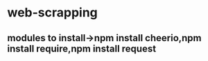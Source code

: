 # web-scrapping

## modules to install->npm install cheerio,npm install require,npm install request
                          
